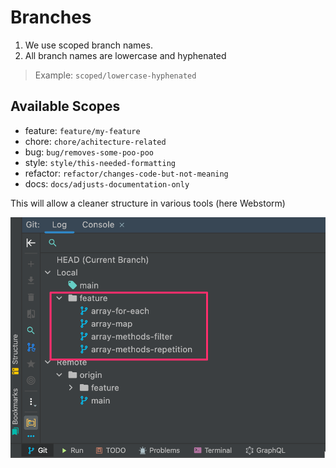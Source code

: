 # Branches

1. We use scoped branch names.
2. All branch names are lowercase and hyphenated

> Example: `scoped/lowercase-hyphenated`

## Available Scopes

- feature: `feature/my-feature`
- chore: `chore/achitecture-related`
- bug: `bug/removes-some-poo-poo`
- style: `style/this-needed-formatting`
- refactor: `refactor/changes-code-but-not-meaning`
- docs: `docs/adjusts-documentation-only`

This will allow a cleaner structure in various tools (here Webstorm)

![Branch naming conventions](resources/branch-naming-convention.png)

